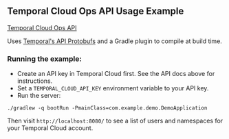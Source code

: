 ## Temporal Cloud Ops API Usage Example

[Temporal Cloud Ops API](https://docs.temporal.io/ops)

Uses [Temporal's API Protobufs](https://github.com/temporalio/api-cloud) and a Gradle plugin to compile at build time.

### Running the example:

* Create an API key in Temporal Cloud first. See the API docs above for instructions.
* Set a `TEMPORAL_CLOUD_API_KEY` environment variable to your API key.
* Run the server:
```
./gradlew -q bootRun -PmainClass=com.example.demo.DemoApplication
```

Then visit `http://localhost:8080/` to see a list of users and namespaces for your Temporal Cloud account.